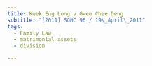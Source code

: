 ```yaml
---
title: Kwek Eng Long v Gwee Chee Deng 
subtitle: "[2011] SGHC 96 / 19\_April\_2011"
tags:
  - Family Law
  - matrimonial assets
  - division

---
```


